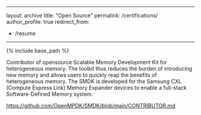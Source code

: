 
---
layout: archive
title: "Open Source"
permalink: /certifications/
author_profile: true
redirect_from:
  - /resume
---

{% include base_path %}

Contributor of opensource Scalable Memory Development Kit for heterogeneous memory. The toolkit thus reduces the burden of introducing new memory and allows users to quickly reap the benefits of heterogeneous memory. The SMDK is developed for the Samsung CXL (Compute Express Link) Memory Expander devices to enable a full-stack Software-Defined Memory system.

https://github.com/OpenMPDK/SMDK/blob/main/CONTRIBUTOR.md

  
